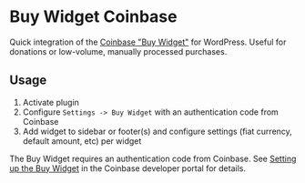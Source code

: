 # Buy Widget Coinbase

Quick integration of the [Coinbase "Buy Widget"](https://developers.coinbase.com/docs/buy-widget) for WordPress.
Useful for donations or low-volume, manually processed purchases.

## Usage

1. Activate plugin
2. Configure `Settings -> Buy Widget` with an authentication code from Coinbase
3. Add widget to sidebar or footer(s) and configure settings (fiat currency, default amount, etc) per widget

The Buy Widget requires an authentication code from Coinbase. See [Setting up the Buy Widget](https://developers.coinbase.com/docs/buy-widget#setting-up-the-buy-widget)
in the Coinbase developer portal for details.
